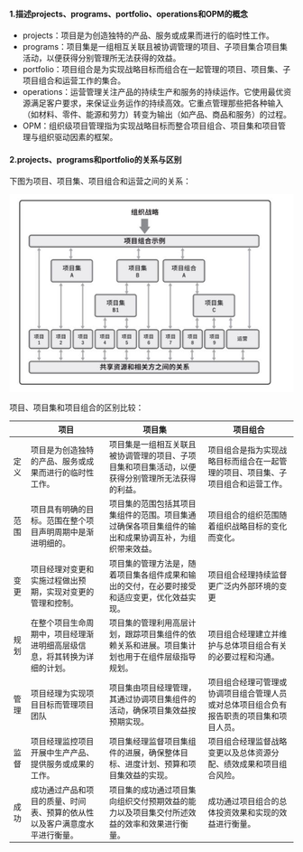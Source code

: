 #### 1.描述projects、programs、portfolio、operations和OPM的概念

- projects：项目是为创造独特的产品、服务或成果而进行的临时性工作。
- programs：项目集是一组相互关联且被协调管理的项目、子项目集合项目集活动，以便获得分别管理所无法获得的效益。
- portfolio：项目组合是为实现战略目标而组合在一起管理的项目、项目集、子项目组合和运营工作的集合。
- operations：运营管理关注产品的持续生产和服务的持续运作。它使用最优资源满足客户要求，来保证业务运作的持续高效。它重点管理那些把各种输入（如材料、零件、能源和劳力）转变为输出（如产品、商品和服务）的过程。
- OPM：组织级项目管理指为实现战略目标而整合项目组合、项目集和项目管理与组织驱动因素的框架。

#### 2.projects、programs和portfolio的关系与区别

下图为项目、项目集、项目组合和运营之间的关系：

![](./assets/1.jpg)

项目、项目集和项目组合的区别比较：

|      | 项目                                                         | 项目集                                                       | 项目组合                                                     |
| ---- | ------------------------------------------------------------ | ------------------------------------------------------------ | ------------------------------------------------------------ |
| 定义 | 项目是为创造独特的产品、服务或成果而进行的临时性工作。       | 项目集是一组相互关联且被协调管理的项目、子项目集和项目集活动，以便获得分别管理所无法获得的利益。 | 项目组合是指为实现战略目标而组合在一起管理的项目、项目集、子项目组合和运营工作。 |
| 范围 | 项目具有明确的目标。范围在整个项目声明周期中是渐进明细的。   | 项目集的范围包括其项目集组件的范围。项目集通过确保各项目集组件的输出和成果协调互补，为组织带来效益。 | 项目组合的组织范围随着组织战略目标的变化而变化。             |
| 变更 | 项目经理对变更和实施过程做出预期，实现对变更的管理和控制。   | 项目集的管理方法是，随着项目集各组件成果和输出的交付，在必要时接受和适应变更，优化效益实现。 | 项目组合经理持续监督更广泛内外部环境的变更                   |
| 规划 | 在整个项目生命周期中，项目经理渐进明细高层级信息，将其转换为详细的计划。 | 项目集的管理利用高层计划，跟踪项目集组件的依赖关系和进展。项目集计划也用于在组件层级指导规划。 | 项目组合经理建立并维护与总体项目组合有关的必要过程和沟通。   |
| 管理 | 项目经理为实现项目目标而管理项目团队                         | 项目集由项目经理管理，其通过协调项目集组件的活动，确保项目集效益按预期实现。 | 项目组合经理可管理或协调项目组合管理人员或对总体项目组合负有报告职责的项目集和项目人员。 |
| 监督 | 项目经理监控项目开展中生产产品、提供服务或成果的工作。       | 项目集经理监督项目集组件的进展，确保整体目标、进度计划、预算和项目集效益的实现。 | 项目组合经理监督战略变更以及总体资源分配、绩效成果和项目组合风险。 |
| 成功 | 成功通过产品和项目的质量、时间表、预算的依从性以及客户满意度水平进行衡量。 | 项目集的成功通过项目集向组织交付预期效益的能力以及项目集交付所述效益的效率和效果进行衡量。 | 成功通过项目组合的总体投资效果和实现的效益进行衡量。         |

